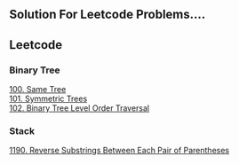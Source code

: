 <h2>Solution For Leetcode Problems....</h2>

## Leetcode 

### Binary Tree
[100. Same Tree](https://github.com/paras-13/Leetcode/blob/main/100.cpp)<br>
[101. Symmetric Trees](https://github.com/paras-13/Leetcode/blob/main/101.cpp)<br>
[102. Binary Tree Level Order Traversal](https://github.com/paras-13/Leetcode/blob/main/102.cpp)


### Stack
[1190. Reverse Substrings Between Each Pair of Parentheses](https://github.com/paras-13/Leetcode/blob/main/1190.cpp)